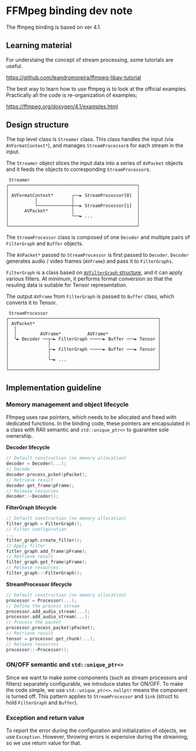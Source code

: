 # FFMpeg binding dev note

The ffmpeg binding is based on ver 4.1.

## Learning material

For understaing the concept of stream processing, some tutorials are useful.

https://github.com/leandromoreira/ffmpeg-libav-tutorial

The best way to learn how to use ffmpeg is to look at the official examples.
Practically all the code is re-organization of examples;

https://ffmpeg.org/doxygen/4.1/examples.html

## Design structure

The top level class is `Streamer` class. This class handles the input (via `AVFormatContext*`), and manages `StreamProcessor`s for each stream in the input.

The `Streamer` object slices the input data into a series of `AVPacket` objects and it feeds the objects to corresponding `StreamProcessor`s.

```
 Streamer
┌─────────────────────────────────────────────────┐
│                                                 │
│ AVFormatContext*       ┌──► StreamProcessor[0]  │
│          │             │                        │
│          └─────────────┼──► StreamProcessor[1]  │
│      AVPacket*         │                        │
│                        └──► ...                 │
│                                                 │
└─────────────────────────────────────────────────┘
```

The `StreamProcessor` class is composed of one `Decoder` and multiple pairs of `FilterGraph` and `Buffer` objects.

The `AVPacket*` passed to `StreamProcessor` is first passed to `Decoder`. `Decoder` generates audio / video frames (`AVFrame`) and pass it to `FilterGraphs`.

`FilterGraph` is a class based on [`AVFilterGraph` structure](https://ffmpeg.org/doxygen/4.1/structAVFilterGraph.html), and it can apply various filters. At minimum, it performs format conversion so that the resuling data is suitable for Tensor representation.

The output `AVFrame` from `FilterGraph` is passed to `Buffer` class, which converts it to Tensor.

```
 StreamProcessor
┌─────────────────────────────────────────────────────────┐
│ AVPacket*                                               │
│  │                                                      │
│  │         AVFrame*          AVFrame*                   │
│  └► Decoder ──┬─► FilterGraph ─────► Buffer ───► Tensor │
│               │                                         │
│               ├─► FilterGraph ─────► Buffer ───► Tensor │
│               │                                         │
│               └─► ...                                   │
│                                                         │
└─────────────────────────────────────────────────────────┘
```

## Implementation guideline

### Memory management and object lifecycle

Ffmpeg uses raw pointers, which needs to be allocated and freed with dedicated functions.
In the binding code, these pointers are encapsulated in a class with RAII semantic and
`std::unique_ptr<>` to guarantee sole ownership.

**Decoder lifecycle**

```c++
// Default construction (no memory allocation)
decoder = Decoder(...);
// Decode
decoder.process_pcket(pPacket);
// Retrieve result
decoder.get_frame(pFrame);
// Release resources
decoder::~Decoder();
```

**FilterGraph lifecycle**

```c++
// Default construction (no memory allocation)
filter_graph = FilterGraph();
// Filter configuration
...
filter_graph.create_filter();
// Apply filter
fitler_graph.add_frame(pFrame);
// Retrieve result
filter_graph.get_frame(pFrame);
// Release resources
filter_graph::~FilterGraph();
```

**StreamProcessor lifecycle**

```c++
// Default construction (no memory allocation)
processor = Processor(...);
// Define the process stream
processor.add_audio_stream(...);
processor.add_audio_stream(...);
// Process the packet
processor.process_packet(pPacket);
// Retrieve result
tensor = processor.get_chunk(...);
// Release resources
processor::~Processor();
```

### ON/OFF semantic and `std::unique_ptr<>`

Since we want to make some components (such as stream processors and filters) separately configurable, we introduce states for ON/OFF. To make the code simple, we use `std::unique_ptr<>`. `nullptr` means the component is turned off. This pattern applies to `StreamProcessor` and `Sink` (struct to hold `FilterGraph` and `Buffer`).

### Exception and return value

To report the error during the configuration and initialization of objects, we use `Exception`. However, throwing errors is expensive during the streaming, so we use return value for that.
